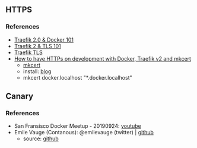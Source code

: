 ## HTTPS
### References
* [Traefik 2.0 & Docker 101](https://containo.us/blog/traefik-2-0-docker-101-fc2893944b9d/)
* [Traefik 2 & TLS 101](https://containo.us/blog/traefik-2-tls-101-23b4fbee81f1/)
* [Traefik TLS](https://docs.traefik.io/https/tls/)
* [How to have HTTPs on development with Docker, Traefik v2 and mkcert](https://dev.to/nflamel/how-to-have-https-on-development-with-docker-traefik-v2-and-mkcert-2jh3)
  * [mkcert](https://github.com/FiloSottile/mkcert)
  * install: [blog](https://computingforgeeks.com/how-to-create-locally-trusted-ssl-certificates-on-linux-and-macos-with-mkcert/)
  * mkcert docker.localhost "*.docker.localhost"

## Canary
### References
* San Fransisco Docker Meetup - 20190924: [youtube](https://www.youtube.com/watch?v=RP40Iv_0yvA)
* Emile Vauge (Contanous): @emilevauge (twitter) | [github](https://github.com/emilevauge)
  * source: [github](https://github.com/containous/slides/tree/kubernetes-meetup-sf)